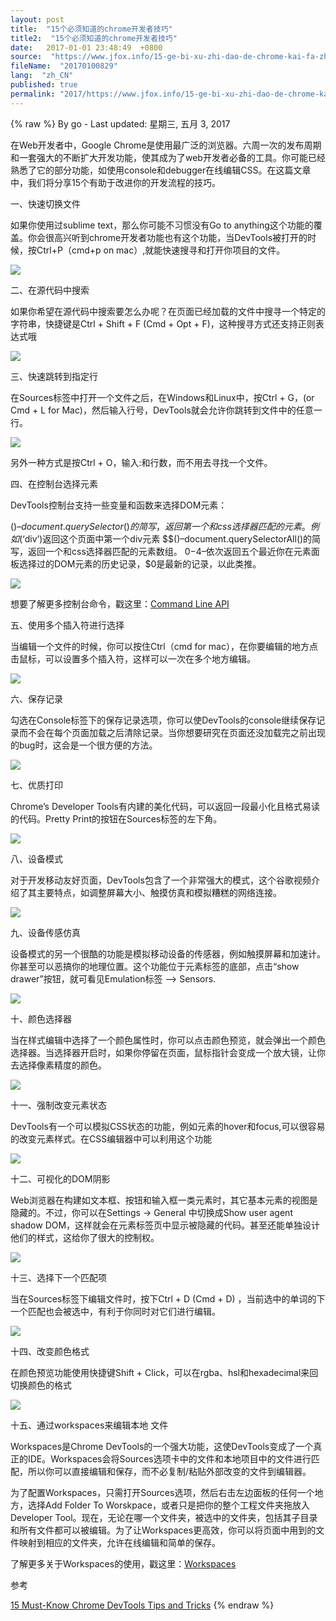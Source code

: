 ```yaml
---
layout: post
title:  "15个必须知道的chrome开发者技巧"
title2:  "15个必须知道的chrome开发者技巧"
date:   2017-01-01 23:48:49  +0800
source:  "https://www.jfox.info/15-ge-bi-xu-zhi-dao-de-chrome-kai-fa-zhe-ji-qiao.html"
fileName:  "20170100829"
lang:  "zh_CN"
published: true
permalink: "2017/https://www.jfox.info/15-ge-bi-xu-zhi-dao-de-chrome-kai-fa-zhe-ji-qiao.html"
---
```

{% raw %}
By go - Last updated: 星期三, 五月 3, 2017

在Web开发者中，Google Chrome是使用最广泛的浏览器。六周一次的发布周期和一套强大的不断扩大开发功能，使其成为了web开发者必备的工具。你可能已经熟悉了它的部分功能，如使用console和debugger在线编辑CSS。在这篇文章中，我们将分享15个有助于改进你的开发流程的技巧。

一、快速切换文件

如果你使用过sublime text，那么你可能不习惯没有Go to anything这个功能的覆盖。你会很高兴听到chrome开发者功能也有这个功能，当DevTools被打开的时候，按Ctrl+P（cmd+p on mac）,就能快速搜寻和打开你项目的文件。

![](/wp-content/uploads/2017/05/687474703a2f2f63646e2e7475746f7269616c7a696e652e636f6d2f77702d636f6e74656e742f75706c6f6164732f323031352f30332f312e676966.png)

二、在源代码中搜索

如果你希望在源代码中搜索要怎么办呢？在页面已经加载的文件中搜寻一个特定的字符串，快捷键是Ctrl + Shift + F (Cmd + Opt + F)，这种搜寻方式还支持正则表达式哦

![](/wp-content/uploads/2017/05/687474703a2f2f63646e2e7475746f7269616c7a696e652e636f6d2f77702d636f6e74656e742f75706c6f6164732f323031352f30332f322e536561726368416c6c2e676966.png)

三、快速跳转到指定行

在Sources标签中打开一个文件之后，在Windows和Linux中，按Ctrl + G，(or Cmd + L for Mac)，然后输入行号，DevTools就会允许你跳转到文件中的任意一行。

![](/wp-content/uploads/2017/05/687474703a2f2f63646e2e7475746f7269616c7a696e652e636f6d2f77702d636f6e74656e742f75706c6f6164732f323031352f30332f332e4a756d70546f4c696e652e676966.png)

另外一种方式是按Ctrl + O，输入:和行数，而不用去寻找一个文件。

四、在控制台选择元素

DevTools控制台支持一些变量和函数来选择DOM元素：

$()–document.querySelector()的简写，返回第一个和css选择器匹配的元素。例如$(‘div’)返回这个页面中第一个div元素 $$()–document.querySelectorAll()的简写，返回一个和css选择器匹配的元素数组。 $0-$4–依次返回五个最近你在元素面板选择过的DOM元素的历史记录，$0是最新的记录，以此类推。

![](/wp-content/uploads/2017/05/687474703a2f2f63646e2e7475746f7269616c7a696e652e636f6d2f77702d636f6e74656e742f75706c6f6164732f323031352f30332f342e2e676966.png)

想要了解更多控制台命令，戳这里：[Command Line API](https://www.jfox.info/go.php?url=https://developer.chrome.com/devtools/docs/commandline-api)

五、使用多个插入符进行选择

当编辑一个文件的时候，你可以按住Ctrl（cmd for mac），在你要编辑的地方点击鼠标，可以设置多个插入符，这样可以一次在多个地方编辑。

![](/wp-content/uploads/2017/05/687474703a2f2f63646e2e7475746f7269616c7a696e652e636f6d2f77702d636f6e74656e742f75706c6f6164732f323031352f30332f352e4d756c7469706c6553656c656374436c69636b2e676966.png)

六、保存记录

勾选在Console标签下的保存记录选项，你可以使DevTools的console继续保存记录而不会在每个页面加载之后清除记录。当你想要研究在页面还没加载完之前出现的bug时，这会是一个很方便的方法。

![](/wp-content/uploads/2017/05/f43c7b90-5b6b-11e6-9f60-a4a77d6832fa.png)

七、优质打印

Chrome’s Developer Tools有内建的美化代码，可以返回一段最小化且格式易读的代码。Pretty Print的按钮在Sources标签的左下角。

![](/wp-content/uploads/2017/05/687474703a2f2f63646e2e7475746f7269616c7a696e652e636f6d2f77702d636f6e74656e742f75706c6f6164732f323031352f30332f372e5072657474795072696e742e676966.png)

八、设备模式

对于开发移动友好页面，DevTools包含了一个非常强大的模式，这个谷歌视频介绍了其主要特点，如调整屏幕大小、触摸仿真和模拟糟糕的网络连接。

![](/wp-content/uploads/2017/05/2a7fe0ee-5b6b-11e6-8c2c-6ef54c0f5bf3.png)

九、设备传感仿真

设备模式的另一个很酷的功能是模拟移动设备的传感器，例如触摸屏幕和加速计。你甚至可以恶搞你的地理位置。这个功能位于元素标签的底部，点击“show drawer”按钮，就可看见Emulation标签 –> Sensors.

![](/wp-content/uploads/2017/05/687474703a2f2f63646e2e7475746f7269616c7a696e652e636f6d2f77702d636f6e74656e742f75706c6f6164732f323031352f30332f392e53656e736f72732e676966.png)

十、颜色选择器

当在样式编辑中选择了一个颜色属性时，你可以点击颜色预览，就会弹出一个颜色选择器。当选择器开启时，如果你停留在页面，鼠标指针会变成一个放大镜，让你去选择像素精度的颜色。

![](/wp-content/uploads/2017/05/687474703a2f2f63646e2e7475746f7269616c7a696e652e636f6d2f77702d636f6e74656e742f75706c6f6164732f323031352f30332f31302e436f6c6f725069636b65722e676966.png)

十一、强制改变元素状态

DevTools有一个可以模拟CSS状态的功能，例如元素的hover和focus,可以很容易的改变元素样式。在CSS编辑器中可以利用这个功能

![](/wp-content/uploads/2017/05/687474703a2f2f63646e2e7475746f7269616c7a696e652e636f6d2f77702d636f6e74656e742f75706c6f6164732f323031352f30332f31312e53696d756c617465486f7665722e676966.png)

十二、可视化的DOM阴影

Web浏览器在构建如文本框、按钮和输入框一类元素时，其它基本元素的视图是隐藏的。不过，你可以在Settings -> General 中切换成Show user agent shadow DOM，这样就会在元素标签页中显示被隐藏的代码。甚至还能单独设计他们的样式，这给你了很大的控制权。

![](/wp-content/uploads/2017/05/687474703a2f2f63646e2e7475746f7269616c7a696e652e636f6d2f77702d636f6e74656e742f75706c6f6164732f323031352f30332f31322e536861646f77444f4d2e676966.png)

十三、选择下一个匹配项

当在Sources标签下编辑文件时，按下Ctrl + D (Cmd + D) ，当前选中的单词的下一个匹配也会被选中，有利于你同时对它们进行编辑。

![](/wp-content/uploads/2017/05/687474703a2f2f63646e2e7475746f7269616c7a696e652e636f6d2f77702d636f6e74656e742f75706c6f6164732f323031352f30332f31332e4d756c746953656c6563742e676966.png)

十四、改变颜色格式

在颜色预览功能使用快捷键Shift + Click，可以在rgba、hsl和hexadecimal来回切换颜色的格式

![](/wp-content/uploads/2017/05/687474703a2f2f63646e2e7475746f7269616c7a696e652e636f6d2f77702d636f6e74656e742f75706c6f6164732f323031352f30332f31342e436f6c6f72466f726d61742e676966.png)

十五、通过workspaces来编辑本地 文件

Workspaces是Chrome DevTools的一个强大功能，这使DevTools变成了一个真正的IDE。Workspaces会将Sources选项卡中的文件和本地项目中的文件进行匹配，所以你可以直接编辑和保存，而不必复制/粘贴外部改变的文件到编辑器。

为了配置Workspaces，只需打开Sources选项，然后右击左边面板的任何一个地方，选择Add Folder To Worskpace，或者只是把你的整个工程文件夹拖放入Developer Tool。现在，无论在哪一个文件夹，被选中的文件夹，包括其子目录和所有文件都可以被编辑。为了让Workspaces更高效，你可以将页面中用到的文件映射到相应的文件夹，允许在线编辑和简单的保存。

了解更多关于Workspaces的使用，戳这里：[Workspaces](https://www.jfox.info/go.php?url=https://developer.chrome.com/devtools/docs/workspaces)

参考

[15 Must-Know Chrome DevTools Tips and Tricks](https://www.jfox.info/go.php?url=http://tutorialzine.com/2015/03/15-must-know-chrome-devtools-tips-tricks/)
{% endraw %}
